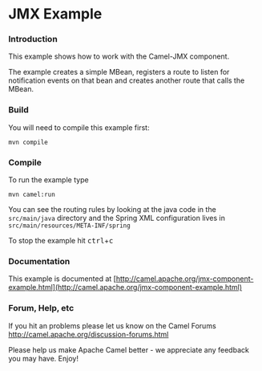 # JMX Example

### Introduction

This example shows how to work with the Camel-JMX component.

The example creates a simple MBean, registers a route to listen for
notification events on that bean and creates another route that calls
the MBean.

### Build

You will need to compile this example first:

	mvn compile

### Compile

To run the example type

	mvn camel:run

You can see the routing rules by looking at the java code in the
`src/main/java` directory and the Spring XML configuration lives in
`src/main/resources/META-INF/spring`

To stop the example hit <kbd>ctrl</kbd>+<kbd>c</kbd>

### Documentation

This example is documented at [http://camel.apache.org/jmx-component-example.html](http://camel.apache.org/jmx-component-example.html)

### Forum, Help, etc

If you hit an problems please let us know on the Camel Forums
	<http://camel.apache.org/discussion-forums.html>

Please help us make Apache Camel better - we appreciate any feedback you may
have.  Enjoy!
